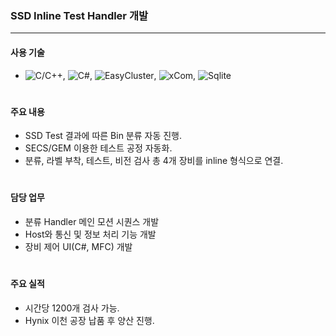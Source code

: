 ### SSD Inline Test Handler 개발
---
#### 사용 기술
* ![C/C++](https://img.shields.io/badge/C++-brown.svg?style=flat&logo=cplusplus&logoColor=white),
  ![C#](https://img.shields.io/badge/CSharp-brown.svg?style=flat&logo=csharp&logoColor=white),
  ![EasyCluster](https://img.shields.io/badge/EasyCluster-darkgreen.svg?style=flat&logo=code&logoColor=white),
  ![xCom](https://img.shields.io/badge/xCom-darkgreen.svg?style=flat&logo=xcom&logoColor=white),
  ![Sqlite](https://img.shields.io/badge/Sqlite-blue.svg?style=flat&logo=sqlite&logoColor=white)
#

#### 주요 내용
* SSD Test 결과에 따른 Bin 분류 자동 진행.
* SECS/GEM 이용한 테스트 공정 자동화.
* 분류, 라벨 부착, 테스트, 비전 검사 총 4개 장비를 inline 형식으로 연결.
#

#### 담당 업무
* 분류 Handler 메인 모션 시퀀스 개발
* Host와 통신 및 정보 처리 기능 개발
* 장비 제어 UI(C#, MFC) 개발
#

#### 주요 실적
* 시간당 1200개 검사 가능.
* Hynix 이천 공장 납품 후 양산 진행.
#
